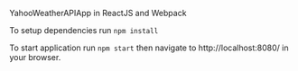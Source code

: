 YahooWeatherAPIApp in ReactJS and Webpack

To setup dependencies run `npm install`

To start application run `npm start`
then navigate to http://localhost:8080/ in your browser.
